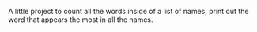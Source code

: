 A little project to count all the words inside of a list of names, print out the word that appears the most in all the names.
